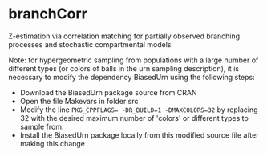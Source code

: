 
branchCorr
==========

Z-estimation via correlation matching for partially observed branching processes and stochastic compartmental models

Note: for hypergeometric sampling from populations with a large number of different types (or colors of balls in the urn sampling description), it is necessary to modify the dependency BiasedUrn using the following steps:

-   Download the BiasedUrn package source from CRAN
-   Open the file Makevars in folder src
-   Modify the line `PKG_CPPFLAGS= -DR_BUILD=1 -DMAXCOLORS=32` by replacing 32 with the desired maximum number of 'colors' or different types to sample from.
-   Install the BiasedUrn package locally from this modified source file after making this change
